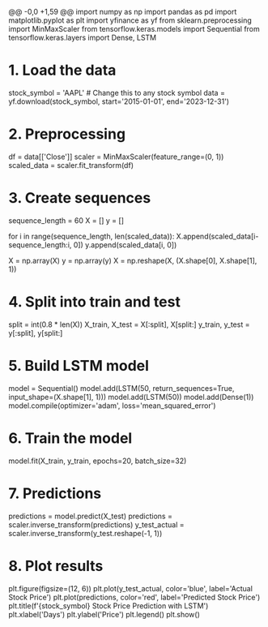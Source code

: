 
@@ -0,0 +1,59 @@
import numpy as np
import pandas as pd
import matplotlib.pyplot as plt
import yfinance as yf
from sklearn.preprocessing import MinMaxScaler
from tensorflow.keras.models import Sequential
from tensorflow.keras.layers import Dense, LSTM

# 1. Load the data
stock_symbol = 'AAPL'  # Change this to any stock symbol
data = yf.download(stock_symbol, start='2015-01-01', end='2023-12-31')

# 2. Preprocessing
df = data[['Close']]
scaler = MinMaxScaler(feature_range=(0, 1))
scaled_data = scaler.fit_transform(df)

# 3. Create sequences
sequence_length = 60
X = []
y = []

for i in range(sequence_length, len(scaled_data)):
    X.append(scaled_data[i-sequence_length:i, 0])
    y.append(scaled_data[i, 0])

X = np.array(X)
y = np.array(y)
X = np.reshape(X, (X.shape[0], X.shape[1], 1))

# 4. Split into train and test
split = int(0.8 * len(X))
X_train, X_test = X[:split], X[split:]
y_train, y_test = y[:split], y[split:]

# 5. Build LSTM model
model = Sequential()
model.add(LSTM(50, return_sequences=True, input_shape=(X.shape[1], 1)))
model.add(LSTM(50))
model.add(Dense(1))
model.compile(optimizer='adam', loss='mean_squared_error')

# 6. Train the model
model.fit(X_train, y_train, epochs=20, batch_size=32)

# 7. Predictions
predictions = model.predict(X_test)
predictions = scaler.inverse_transform(predictions)
y_test_actual = scaler.inverse_transform(y_test.reshape(-1, 1))

# 8. Plot results
plt.figure(figsize=(12, 6))
plt.plot(y_test_actual, color='blue', label='Actual Stock Price')
plt.plot(predictions, color='red', label='Predicted Stock Price')
plt.title(f'{stock_symbol} Stock Price Prediction with LSTM')
plt.xlabel('Days')
plt.ylabel('Price')
plt.legend()
plt.show()

